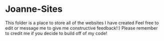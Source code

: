 # Joanne-Sites
This folder is a place to store all of the websites I have created
Feel free to edit or message me to give me constructive feedback!:)
Please remember to credit me if you decide to build off of my code! 
